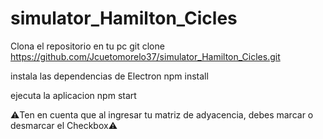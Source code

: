 ﻿# simulator_Hamilton_Cicles

Clona el repositorio en tu pc
git clone https://github.com/Jcuetomorelo37/simulator_Hamilton_Cicles.git

instala las dependencias de Electron
npm install

ejecuta la aplicacion
npm start

⚠️Ten en cuenta que al ingresar tu matriz de adyacencia, debes marcar o desmarcar el Checkbox⚠️
